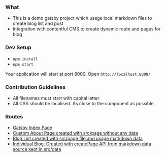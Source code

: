 ### What
 - This is a demo gatsby project which usage local markdown files to create blog list and post
 - Integration with contentful CMS to create dynamic route and pages for blog

### Dev Setup
 - `npm install`
 -  `npm start`

Your application will start at port 8000. Open `http://localhost:8000/`

### Contribution Guidelines
- All filenames must start with capital letter
- All CSS should be localised. As close to the component as possible.

### Routes
- [Gatsby Index Page](http://localhost:8000/)
- [Custom About Page created with src/page without any data](http://localhost:8000/about)
- [Blog List created with src/page file and usage markdown data](http://localhost:8000/blog-list)
- [Individual Blog. Created with createPage API from markdown data source kept in src/data](http://localhost:8000/blog-1/)
